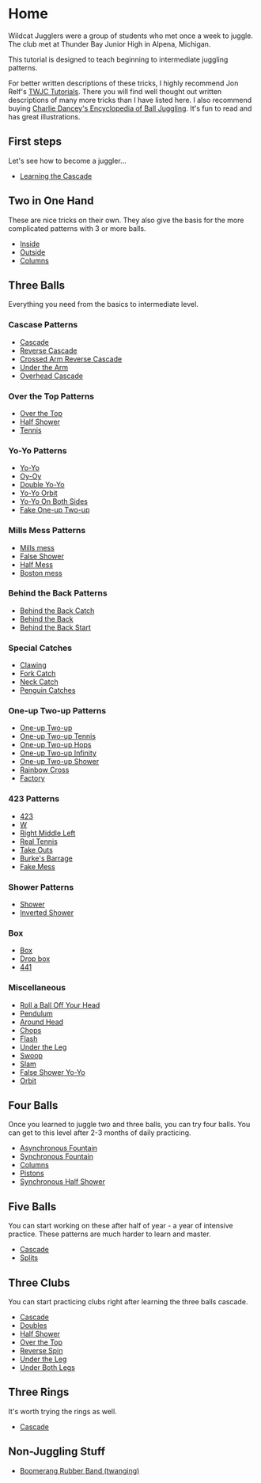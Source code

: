 # Home

Wildcat Jugglers were a group of students who met once a week to juggle. The club met at Thunder Bay Junior High in Alpena, Michigan.

This tutorial is designed to teach beginning to intermediate juggling patterns.

For better written descriptions of these tricks, I highly recommend Jon Relf's [TWJC Tutorials](http://www.twjc.co.uk/tutorials.html). There you will find well thought out written descriptions of many more tricks than I have listed here. I also recommend buying
[Charlie Dancey's Encyclopedia of Ball Juggling](https://www.goodreads.com/book/show/969254.Charlie_Dancey_s_Encyclopaedia_of_Ball_Juggling). It's fun to read and has great illustrations.

## First steps

Let's see how to become a juggler…

-  [Learning the Cascade](learningthecascade.md)

## Two in One Hand

These are nice tricks on their own. They also give the basis for the more complicated patterns with 3 or more balls.

-  [Inside](twoinonehand-inside.md)
-  [Outside](twoinonehand-outside.md)
-  [Columns](twoinonehand-columns.md)

## Three Balls

Everything you need from the basics to intermediate level.
### Cascase Patterns

-  [Cascade](cascade.md)
-  [Reverse Cascade](reversecascade.md)
-  [Crossed Arm Reverse Cascade](crossedarmreversecascade.md)
-  [Under the Arm](underthearm.md)
-  [Overhead Cascade](overheadcascade.md)

### Over the Top Patterns

-  [Over the Top](overthetop.md)
-  [Half Shower](halfshower.md)
-  [Tennis](tennis.md)

### Yo-Yo Patterns

-  [Yo-Yo](yo-yo.md)
-  [Oy-Oy](oy-oy.md)
-  [Double Yo-Yo](doubleyo-yo.md)
-  [Yo-Yo Orbit](yo-yoorbit.md)
-  [Yo-Yo On Both Sides](yo-yoonbothsides.md)
-  [Fake One-up Two-up](fakeone-uptwo-up.md)

### Mills Mess Patterns

-  [Mills mess](millsmess.md)
-  [False Shower](falseshower.md)
-  [Half Mess](halfmess.md)
-  [Boston mess](bostonmess.md)

### Behind the Back Patterns

-  [Behind the Back Catch](behindthebackcatch.md)
-  [Behind the Back](behindtheback.md)
-  [Behind the Back Start](behindthebackstart.md)

### Special Catches

-  [Clawing](clawing.md)
-  [Fork Catch](forkcatch.md)
-  [Neck Catch](neckcatch.md)
-  [Penguin Catches](penguincatches.md)

### One-up Two-up Patterns

-  [One-up Two-up](one-uptwo-up.md)
-  [One-up Two-up Tennis](one-uptwo-uptennis.md)
-  [One-up Two-up Hops](one-uptwo-uphops.md)
-  [One-up Two-up Infinity](one-uptwo-upinfinity.md)
-  [One-up Two-up Shower](one-uptwo-upshower.md)
-  [Rainbow Cross](rainbowcross.md)
-  [Factory](factory.md)

### 423 Patterns

-  [423](423.md)
-  [W](w.md)
-  [Right Middle Left](rightmiddleleft.md)
-  [Real Tennis](realtennis.md)
-  [Take Outs](takeouts.md)
-  [Burke's Barrage](burkesbarrage.md)
-  [Fake Mess](fakemess.md)

### Shower Patterns

-  [Shower](shower.md)
-  [Inverted Shower](invertedshower.md)

### Box

-  [Box](box.md)
-  [Drop box](dropbox.md)
-  [441](441.md)

### Miscellaneous

-  [Roll a Ball Off Your Head](rollaballoffyourhead.md)
-  [Pendulum](pendulum.md)
-  [Around Head](aroundhead.md)
-  [Chops](chops.md)
-  [Flash](flash.md)
-  [Under the Leg](undertheleg.md)
-  [Swoop](swoop.md)
-  [Slam](slam.md)
-  [False Shower Yo-Yo](falseshoweryo-yo.md)
-  [Orbit](orbit.md)

## Four Balls

Once you learned to juggle two and three balls, you can try four balls. You can get to this level after 2-3 months of daily practicing.

-  [Asynchronous Fountain](fourballasynchronousfountain.md)
-  [Synchronous Fountain](fourballsynchronousfountain.md)
-  [Columns](fourballcolumns.md)
-  [Pistons](fourballpistons.md)
-  [Synchronous Half Shower](fourballsynchronoushalfshower.md)

## Five Balls

You can start working on these after half of year - a year of intensive practice. These patterns are much harder to learn and master.

-  [Cascade](fiveballcascade.md)
-  [Splits](fiveballsplits.md)

## Three Clubs

You can start practicing clubs right after learning the three balls cascade.

-  [Cascade](clubcascade.md)
-  [Doubles](clubdoubles.md)
-  [Half Shower](clubhalfshower.md)
-  [Over the Top](cluboverthetop.md)
-  [Reverse Spin](clubreversespin.md)
-  [Under the Leg](clubundertheleg.md)
-  [Under Both Legs](clubunderbothlegs.md)

## Three Rings

It's worth trying the rings as well.
-  [Cascade](ringcascade.md)

## Non-Juggling Stuff

-  [Boomerang Rubber Band (twanging)](boomerang-rubber-band.md)

